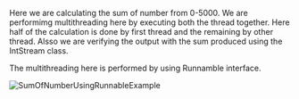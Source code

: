 Here we are calculating the sum of number from 0-5000. We are performimg multithreading here by executing both the thread together. Here half of the calculation is done by first thread and the remaining by other thread. Alsso we are verifying the output with the sum produced using the IntStream class.

The multithreading here is performed by using Runnamble interface.

![SumOfNumberUsingRunnableExample](https://user-images.githubusercontent.com/47264501/111801887-6356de80-88f3-11eb-8d33-424343c99a86.gif)
